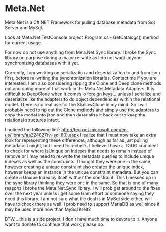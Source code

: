 Meta.Net
========

Meta.Net is a C#.NET Framework for pulling database metadata from Sql Server and MySql.

Look at Meta.Net.TestConsole project, Program.cs - GetCatalogs() method for current usage.

For now do not use anything from Meta.Net.Sync library. I broke the Sync library on purpose during a major re-write as I do not want anyone synchronizing databases with it yet.

Currently, I am working on serialization and deserialization to and from json first, before re-writing the synchronization libraries. Contact me if you are interested. I am also considering ripping the Clone and Deep clone methods out and doing more of that work in the Meta.Net.Metadata Adapters. It is difficult to DeepClone when it comes to foreign keys... unless I serialize and deserialize like the adapters to do object dependencies within the relational model. There is no real use for the ShallowClone in my mind. So I will probably need to rip out the Clone methods and simply use the adapters to copy the model into json and then deserialize it back out to keep the relational structures intact.


I noticed the following link:
http://technet.microsoft.com/en-us/library/aa224827(v=sql.80).aspx
I realize that I must now take an extra look for representing these differences, although as far as just pulling metadata it might, but I need to recheck. I believe I have a TODO comment to check for where IsUnique on Indexes that needs to remain instead of remove or I may need to re-write the metadata queries to include unique indexes as well as the constraints. I thought they were one in the same, however creating a unique constraint also creates the unique index, however keeps an instance in the unique constraint metadata. But you can create a Unique Index by itself without the constraint. This I messed up in the sync library thinking they were one in the same. So that is one of many reasons I broke the Meta.Net.Sync library. I will prob get around to the fixes over the next year unless i get some team effort or someone saying they need this library. I am not sure what the deal is in MySql side either, will have to check there as well. I prob need to support MariaDB as well since it may be used more now than MySql itself?

BTW... this is a side project, I don't have much time to devote to it. Anyone want to donate to continue that work, please do.
